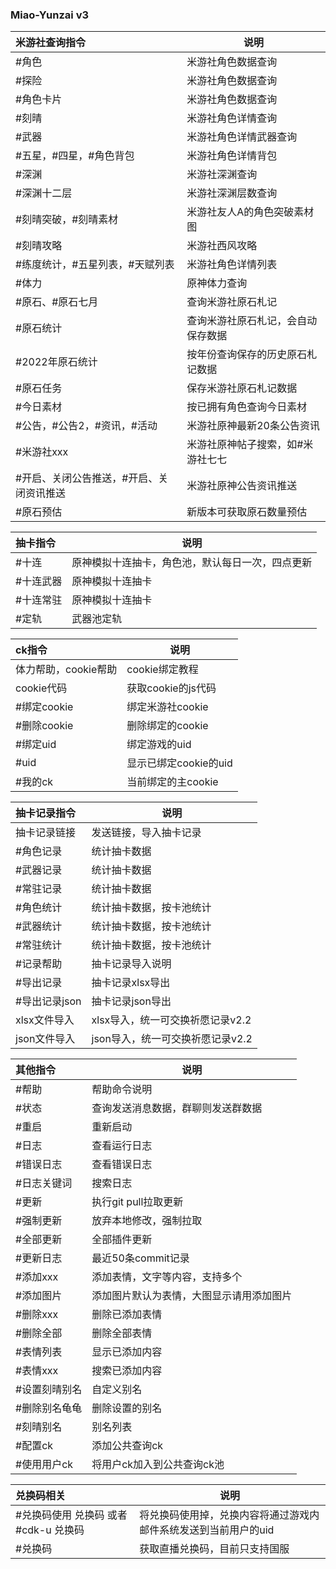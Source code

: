 ### Miao-Yunzai v3

| 米游社查询指令                           | 说明                               |
| :--------------------------------------- | ---------------------------------- |
| #角色                                    | 米游社角色数据查询                 |
| #探险                                    | 米游社角色数据查询                 |
| #角色卡片                                | 米游社角色数据查询                 |
| #刻晴                                    | 米游社角色详情查询                 |
| #武器                                    | 米游社角色详情武器查询             |
| #五星，#四星，#角色背包                  | 米游社角色详情背包                 |
| #深渊                                    | 米游社深渊查询                     |
| #深渊十二层                              | 米游社深渊层数查询                 |
| #刻晴突破，#刻晴素材                     | 米游社友人A的角色突破素材图        |
| #刻晴攻略                                | 米游社西风攻略                     |
| #练度统计，#五星列表，#天赋列表          | 米游社角色详情列表                 |
| #体力                                    | 原神体力查询                       |
| #原石、#原石七月                         | 查询米游社原石札记                 |
| #原石统计                                | 查询米游社原石札记，会自动保存数据 |
| #2022年原石统计                          | 按年份查询保存的历史原石札记数据   |
| #原石任务                                | 保存米游社原石札记数据             |
| #今日素材                                | 按已拥有角色查询今日素材           |
| #公告，#公告2，#资讯，#活动              | 米游社原神最新20条公告资讯         |
| #米游社xxx                               | 米游社原神帖子搜索，如#米游社七七  |
| #开启、关闭公告推送，#开启、关闭资讯推送 | 米游社原神公告资讯推送             |
| #原石预估                                | 新版本可获取原石数量预估           |

| 抽卡指令  | 说明                                             |
| :-------- | ------------------------------------------------ |
| #十连     | 原神模拟十连抽卡，角色池，默认每日一次，四点更新 |
| #十连武器 | 原神模拟十连抽卡                                 |
| #十连常驻 | 原神模拟十连抽卡                                 |
| #定轨     | 武器池定轨                                       |

| ck指令               | 说明                  |
| :------------------- | --------------------- |
| 体力帮助，cookie帮助 | cookie绑定教程        |
| cookie代码           | 获取cookie的js代码    |
| #绑定cookie          | 绑定米游社cookie      |
| #删除cookie          | 删除绑定的cookie      |
| #绑定uid             | 绑定游戏的uid         |
| #uid                 | 显示已绑定cookie的uid |
| #我的ck              | 当前绑定的主cookie    |

| 抽卡记录指令  | 说明                             |
| :------------ | -------------------------------- |
| 抽卡记录链接  | 发送链接，导入抽卡记录           |
| #角色记录     | 统计抽卡数据                     |
| #武器记录     | 统计抽卡数据                     |
| #常驻记录     | 统计抽卡数据                     |
| #角色统计     | 统计抽卡数据，按卡池统计         |
| #武器统计     | 统计抽卡数据，按卡池统计         |
| #常驻统计     | 统计抽卡数据，按卡池统计         |
| #记录帮助     | 抽卡记录导入说明                 |
| #导出记录     | 抽卡记录xlsx导出                 |
| #导出记录json | 抽卡记录json导出                 |
| xlsx文件导入  | xlsx导入，统一可交换祈愿记录v2.2 |
| json文件导入  | json导入，统一可交换祈愿记录v2.2 |

| 其他指令      | 说明                                     |
| :------------ | ---------------------------------------- |
| #帮助         | 帮助命令说明                             |
| #状态         | 查询发送消息数据，群聊则发送群数据       |
| #重启         | 重新启动                                 |
| #日志         | 查看运行日志                             |
| #错误日志     | 查看错误日志                             |
| #日志关键词   | 搜索日志                                 |
| #更新         | 执行git pull拉取更新                     |
| #强制更新     | 放弃本地修改，强制拉取                   |
| #全部更新     | 全部插件更新                             |
| #更新日志     | 最近50条commit记录                       |
| #添加xxx      | 添加表情，文字等内容，支持多个           |
| #添加图片     | 添加图片默认为表情，大图显示请用添加图片 |
| #删除xxx      | 删除已添加表情                           |
| #删除全部     | 删除全部表情                             |
| #表情列表     | 显示已添加内容                           |
| #表情xxx      | 搜索已添加内容                           |
| #设置刻晴别名 | 自定义别名                               |
| #删除别名龟龟 | 删除设置的别名                           |
| #刻晴别名     | 别名列表                                 |
| #配置ck       | 添加公共查询ck                           |
| #使用用户ck   | 将用户ck加入到公共查询ck池               |

| 兑换码相关                            | 说明                                                            |
| :------------------------------------ | --------------------------------------------------------------- |
| #兑换码使用 兑换码 或者 #cdk-u 兑换码 | 将兑换码使用掉，兑换内容将通过游戏内邮件系统发送到当前用户的uid |
| #兑换码                               | 获取直播兑换码，目前只支持国服                                  |
